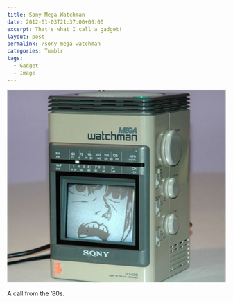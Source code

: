 ```yaml
---
title: Sony Mega Watchman
date: 2012-01-03T21:37:00+00:00
excerpt: That's what I call a gadget!
layout: post
permalink: /sony-mega-watchman
categories: Tumblr
tags:
  - Gadget
  - Image
---
```

![Sony Mega Watchman](/images/2012/sony-mega-watchman.jpg)

A call from the ’80s.